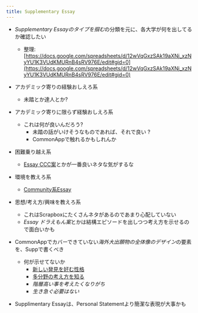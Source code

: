 ```yaml
---
title: Supplementary Essay
---
```


* *Supplementary Essayのタイプを掴む*の分類を元に、各大学が何を出してるか確認したい
  
  * 整理: [https://docs.google.com/spreadsheets/d/12wVqGxzSAk19aXNj_xzNyYU1K3VUdKMURnB4sRV976E/edit#gid=0](https://docs.google.com/spreadsheets/d/12wVqGxzSAk19aXNj_xzNyYU1K3VUdKMURnB4sRV976E/edit#gid=0)
* アカデミック寄りの経験おしえろ系
  
  * 未踏とか達人とか?
* アカデミック寄りに限らず経験おしえろ系
  
  * これは何が良いんだろう?
    * 未踏の話がいけそうなものであれば、それで良い ?
    * CommonAppで触れるかもしれんか
* 困難乗り越え系
  
  * [Essay CCC案](Essay%20CCC%E6%A1%88.md)とかが一番良いネタな気がするな
* 環境を教えろ系
  
  * [Community系Essay](Community%E7%B3%BBEssay.md)
* 思想/考え方/興味を教えろ系
  
  * これはScrapboxにたくさんネタがあるのであまり心配していない
  * *Essay ドラえもん案*とかは結構エピソードを出しつつ考え方を示せるので面白いかも
* CommonAppでカバーできていない*海外大出願物の全体像のデザイン*の要素を、Suppで書くべき
  
  * 何が示せてないか
    * [新しい発見を好む性格](%E6%96%B0%E3%81%97%E3%81%84%E7%99%BA%E8%A6%8B%E3%82%92%E5%A5%BD%E3%82%80%E6%80%A7%E6%A0%BC.md)
    * [多分野の考え方を知る](%E5%A4%9A%E5%88%86%E9%87%8E%E3%81%AE%E8%80%83%E3%81%88%E6%96%B9%E3%82%92%E7%9F%A5%E3%82%8B.md)
    * *階層高い事を考えたくなりがち*
    * *生き急ぐ必要はない*
* Supplimentary Essayは、Personal Statementより簡潔な表現が大事かも
